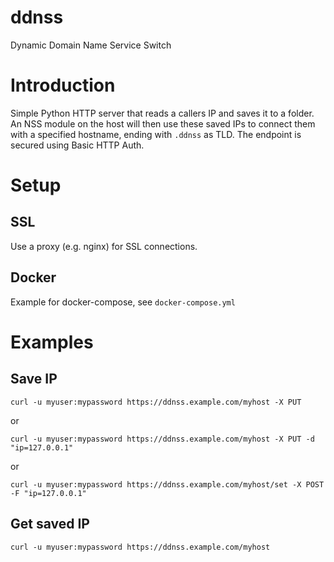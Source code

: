 # ddnss
Dynamic Domain Name Service Switch

# Introduction
Simple Python HTTP server that reads a callers IP and saves it to a folder.
An NSS module on the host will then use these saved IPs to connect them with a specified hostname, ending with ```.ddnss``` as TLD.
The endpoint is secured using Basic HTTP Auth.

# Setup

## SSL
Use a proxy (e.g. nginx) for SSL connections.

## Docker
Example for docker-compose, see ```docker-compose.yml```

# Examples
## Save IP
```
curl -u myuser:mypassword https://ddnss.example.com/myhost -X PUT
```
or
```
curl -u myuser:mypassword https://ddnss.example.com/myhost -X PUT -d "ip=127.0.0.1"
```
or
```
curl -u myuser:mypassword https://ddnss.example.com/myhost/set -X POST -F "ip=127.0.0.1"
```

## Get saved IP
```
curl -u myuser:mypassword https://ddnss.example.com/myhost
```
